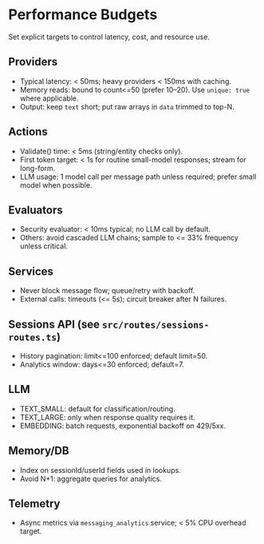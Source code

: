 # Performance Budgets

Set explicit targets to control latency, cost, and resource use.

## Providers
- Typical latency: < 50ms; heavy providers < 150ms with caching.
- Memory reads: bound to count<=50 (prefer 10–20). Use `unique: true` where applicable.
- Output: keep `text` short; put raw arrays in `data` trimmed to top-N.

## Actions
- Validate() time: < 5ms (string/entity checks only).
- First token target: < 1s for routine small-model responses; stream for long-form.
- LLM usage: 1 model call per message path unless required; prefer small model when possible.

## Evaluators
- Security evaluator: < 10ms typical; no LLM call by default.
- Others: avoid cascaded LLM chains; sample to <= 33% frequency unless critical.

## Services
- Never block message flow; queue/retry with backoff.
- External calls: timeouts (<= 5s); circuit breaker after N failures.

## Sessions API (see `src/routes/sessions-routes.ts`)
- History pagination: limit<=100 enforced; default limit=50.
- Analytics window: days<=30 enforced; default=7.

## LLM
- TEXT_SMALL: default for classification/routing.
- TEXT_LARGE: only when response quality requires it.
- EMBEDDING: batch requests, exponential backoff on 429/5xx.

## Memory/DB
- Index on sessionId/userId fields used in lookups.
- Avoid N+1: aggregate queries for analytics.

## Telemetry
- Async metrics via `messaging_analytics` service; < 5% CPU overhead target.
